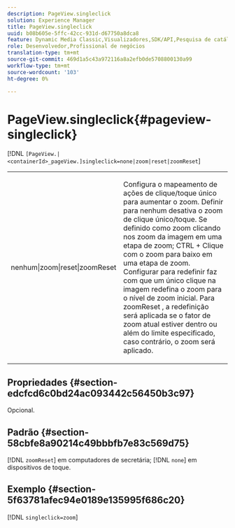 ```yaml
---
description: PageView.singleclick
solution: Experience Manager
title: PageView.singleclick
uuid: b08b605e-5ffc-42cc-931d-d67750a8dca8
feature: Dynamic Media Classic,Visualizadores,SDK/API,Pesquisa de catálogo eletrônico
role: Desenvolvedor,Profissional de negócios
translation-type: tm+mt
source-git-commit: 469d1a5c43a972116a8a2efb0de5708800130a99
workflow-type: tm+mt
source-wordcount: '103'
ht-degree: 0%

---
```



# PageView.singleclick{#pageview-singleclick}

[!DNL `[PageView.|<containerId>_pageView.]singleclick=none|zoom|reset|zoomReset`]

<table id="table_5654736F216D4ABC9FC783F83E0BBA03"> 
 <tbody> 
  <tr> 
   <td colname="col1"> <p> <span class="codeph"> nenhum|zoom|reset|zoomReset  </span> </p> </td> 
   <td colname="col2"> <p> Configura o mapeamento de ações de clique/toque único para aumentar o zoom. Definir para <span class="codeph"> nenhum </span> desativa o zoom de clique único/toque. Se definido como <span class="codeph"> zoom </span> clicando nos zoom da imagem em uma etapa de zoom; CTRL + Clique com o zoom para baixo em uma etapa de zoom. Configurar para <span class="codeph"> redefinir </span> faz com que um único clique na imagem redefina o zoom para o nível de zoom inicial. Para <span class="codeph"> zoomReset </span>, a redefinição será aplicada se o fator de zoom atual estiver dentro ou além do limite especificado, caso contrário, o zoom será aplicado. </p> </td> 
  </tr> 
 </tbody> 
</table>

## Propriedades {#section-edcfcd6c0bd24ac093442c56450b3c97}

Opcional.

## Padrão {#section-58cbfe8a90214c49bbbfb7e83c569d75}

[!DNL `zoomReset`] em computadores de secretária;  [!DNL `none`] em dispositivos de toque.

## Exemplo {#section-5f63781afec94e0189e135995f686c20}

[!DNL `singleclick=zoom`]